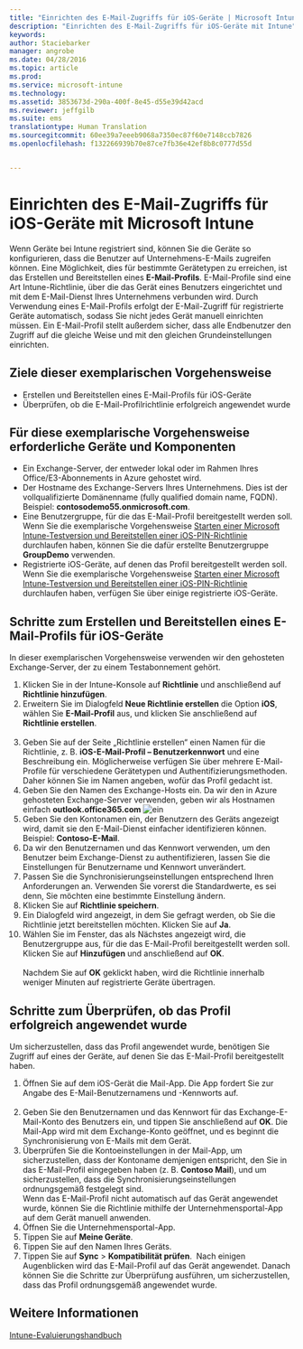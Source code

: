```yaml
---
title: "Einrichten des E-Mail-Zugriffs für iOS-Geräte | Microsoft Intune"
description: "Einrichten des E-Mail-Zugriffs für iOS-Geräte mit Intune"
keywords: 
author: Staciebarker
manager: angrobe
ms.date: 04/28/2016
ms.topic: article
ms.prod: 
ms.service: microsoft-intune
ms.technology: 
ms.assetid: 3853673d-290a-400f-8e45-d55e39d42acd
ms.reviewer: jeffgilb
ms.suite: ems
translationtype: Human Translation
ms.sourcegitcommit: 60ee39a7eeeb9068a7350ec87f60e7148ccb7826
ms.openlocfilehash: f132266939b70e87ce7fb36e42ef8b8c0777d55d


---
```


# Einrichten des E-Mail-Zugriffs für iOS-Geräte mit Microsoft Intune
Wenn Geräte bei Intune registriert sind, können Sie die Geräte so konfigurieren, dass die Benutzer auf Unternehmens-E-Mails zugreifen können. Eine Möglichkeit, dies für bestimmte Gerätetypen zu erreichen, ist das Erstellen und Bereitstellen eines **E-Mail-Profils**. E-Mail-Profile sind eine Art Intune-Richtlinie, über die das Gerät eines Benutzers eingerichtet und mit dem E-Mail-Dienst Ihres Unternehmens verbunden wird.
Durch Verwendung eines E-Mail-Profils erfolgt der E-Mail-Zugriff für registrierte Geräte automatisch, sodass Sie nicht jedes Gerät manuell einrichten müssen. Ein E-Mail-Profil stellt außerdem sicher, dass alle Endbenutzer den Zugriff auf die gleiche Weise und mit den gleichen Grundeinstellungen einrichten.

## Ziele dieser exemplarischen Vorgehensweise

- Erstellen und Bereitstellen eines E-Mail-Profils für iOS-Geräte
- Überprüfen, ob die E-Mail-Profilrichtlinie erfolgreich angewendet wurde

## Für diese exemplarische Vorgehensweise erforderliche Geräte und Komponenten

- Ein Exchange-Server, der entweder lokal oder im Rahmen Ihres Office/E3-Abonnements in Azure gehostet wird.
- Der Hostname des Exchange-Servers Ihres Unternehmens. Dies ist der vollqualifizierte Domänenname (fully qualified domain name, FQDN). Beispiel: **contosodemo55.onmicrosoft.com**.
- Eine Benutzergruppe, für die das E-Mail-Profil bereitgestellt werden soll. Wenn Sie die exemplarische Vorgehensweise [Starten einer Microsoft Intune-Testversion und Bereitstellen einer iOS-PIN-Richtlinie](start-a-microsoft-intune-trial-and-deploy-ios-pin-policy.md) durchlaufen haben, können Sie die dafür erstellte Benutzergruppe **GroupDemo** verwenden.
- Registrierte iOS-Geräte, auf denen das Profil bereitgestellt werden soll. Wenn Sie die exemplarische Vorgehensweise [Starten einer Microsoft Intune-Testversion und Bereitstellen einer iOS-PIN-Richtlinie](start-a-microsoft-intune-trial-and-deploy-ios-pin-policy.md) durchlaufen haben, verfügen Sie über einige registrierte iOS-Geräte.

## Schritte zum Erstellen und Bereitstellen eines E-Mail-Profils für iOS-Geräte

In dieser exemplarischen Vorgehensweise verwenden wir den gehosteten Exchange-Server, der zu einem Testabonnement gehört.
1. Klicken Sie in der Intune-Konsole auf **Richtlinie** und anschließend auf **Richtlinie hinzufügen**.
![<add-policy>](./media/Email-Walkthrough/Email-Walkthrough-1.png)
2. Erweitern Sie im Dialogfeld **Neue Richtlinie erstellen** die Option **iOS**, wählen Sie **E-Mail-Profil** aus, und klicken Sie anschließend auf **Richtlinie erstellen**.  
![<ios-email-profile-policy>](./media/Email-Walkthrough/Email-Walkthrough-2.png)
3. Geben Sie auf der Seite „Richtlinie erstellen“ einen Namen für die Richtlinie, z. B. **iOS-E-Mail-Profil – Benutzerkennwort** und eine Beschreibung ein. Möglicherweise verfügen Sie über mehrere E-Mail-Profile für verschiedene Gerätetypen und Authentifizierungsmethoden. Daher können Sie im Namen angeben, wofür das Profil gedacht ist.
4. Geben Sie den Namen des Exchange-Hosts ein. Da wir den in Azure gehosteten Exchange-Server verwenden, geben wir als Hostnamen einfach **outlook.office365.com**
![<add-exchange-host-name> ein](./media/Email-Walkthrough/Email-Walkthrough-3.png)
5. Geben Sie den Kontonamen ein, der Benutzern des Geräts angezeigt wird, damit sie den E-Mail-Dienst einfacher identifizieren können. Beispiel: **Contoso-E-Mail**.
6. Da wir den Benutzernamen und das Kennwort verwenden, um den Benutzer beim Exchange-Dienst zu authentifizieren, lassen Sie die Einstellungen für Benutzername und Kennwort unverändert.
7. Passen Sie die Synchronisierungseinstellungen entsprechend Ihren Anforderungen an. Verwenden Sie vorerst die Standardwerte, es sei denn, Sie möchten eine bestimmte Einstellung ändern.  
8. Klicken Sie auf **Richtlinie speichern**.
9. Ein Dialogfeld wird angezeigt, in dem Sie gefragt werden, ob Sie die Richtlinie jetzt bereitstellen möchten. Klicken Sie auf **Ja**.
![<deploy-policy-now-dialog>](./media/Email-Walkthrough/Email-Walkthrough-4.png)
10. Wählen Sie im Fenster, das als Nächstes angezeigt wird, die Benutzergruppe aus, für die das E-Mail-Profil bereitgestellt werden soll. Klicken Sie auf **Hinzufügen** und anschließend auf **OK**.  
![<finish-add-policy>](./media/Email-Walkthrough/Email-Walkthrough-5.png)  
Nachdem Sie auf **OK** geklickt haben, wird die Richtlinie innerhalb weniger Minuten auf registrierte Geräte übertragen.

## Schritte zum Überprüfen, ob das Profil erfolgreich angewendet wurde

Um sicherzustellen, dass das Profil angewendet wurde, benötigen Sie Zugriff auf eines der Geräte, auf denen Sie das E-Mail-Profil bereitgestellt haben.
1. Öffnen Sie auf dem iOS-Gerät die Mail-App.
Die App fordert Sie zur Angabe des E-Mail-Benutzernamens und -Kennworts auf.  
![<verify-policy-add-password>](./media/Email-Walkthrough/Email-Walkthrough-6.png)
2. Geben Sie den Benutzernamen und das Kennwort für das Exchange-E-Mail-Konto des Benutzers ein, und tippen Sie anschließend auf **OK**.
 Die Mail-App wird mit dem Exchange-Konto geöffnet, und es beginnt die Synchronisierung von E-Mails mit dem Gerät.
![<exchange-account-opens>](./media/Email-Walkthrough/Email-Walkthrough-7.png)
3. Überprüfen Sie die Kontoeinstellungen in der Mail-App, um sicherzustellen, dass der Kontoname demjenigen entspricht, den Sie in das E-Mail-Profil eingegeben haben (z. B. **Contoso Mail**), und um sicherzustellen, dass die Synchronisierungseinstellungen ordnungsgemäß festgelegt sind.
![<check-account-settings>](./media/Email-Walkthrough/Email-Walkthrough-8.png)
![<check-email-account-name>](./media/Email-Walkthrough/Email-Walkthrough-9.png)  
  Wenn das E-Mail-Profil nicht automatisch auf das Gerät angewendet wurde, können Sie die Richtlinie mithilfe der Unternehmensportal-App auf dem Gerät manuell anwenden.
1. Öffnen Sie die Unternehmensportal-App.
2. Tippen Sie auf **Meine Geräte**.
3. Tippen Sie auf den Namen Ihres Geräts.
![<tap-device-name>](./media/Email-Walkthrough/Email-Walkthrough-10.png)
4. Tippen Sie auf **Sync** > **Kompatibilität prüfen**.
![<tap-sync-check-device>](./media/Email-Walkthrough/Email-Walkthrough-11.png) Nach einigen Augenblicken wird das E-Mail-Profil auf das Gerät angewendet. Danach können Sie die Schritte zur Überprüfung ausführen, um sicherzustellen, dass das Profil ordnungsgemäß angewendet wurde.

## Weitere Informationen
[Intune-Evaluierungshandbuch](get-started-with-a-30-day-trial-of-microsoft-intune.md)



<!--HONumber=Jul16_HO4-->


